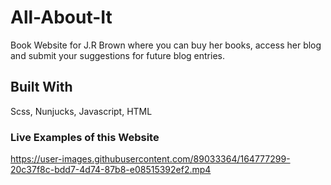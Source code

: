 # All-About-It
Book Website for J.R Brown where you can buy her books, access her blog and submit your suggestions for future blog entries.

## Built With
Scss, Nunjucks, Javascript, HTML

### Live Examples of this Website



https://user-images.githubusercontent.com/89033364/164777299-20c37f8c-bdd7-4d74-87b8-e08515392ef2.mp4

